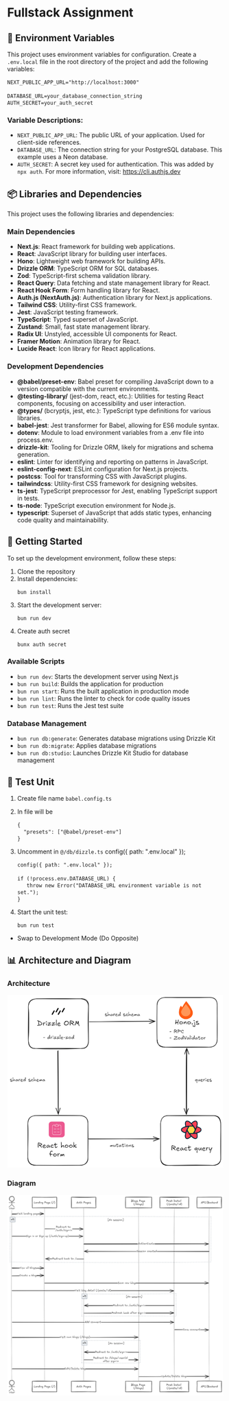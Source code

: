 # Fullstack Assignment

## 📄 Environment Variables

This project uses environment variables for configuration. Create a `.env.local` file in the root directory of the project and add the following variables:

```
NEXT_PUBLIC_APP_URL="http://localhost:3000"

DATABASE_URL=your_database_connection_string
AUTH_SECRET=your_auth_secret
```

### Variable Descriptions:

- `NEXT_PUBLIC_APP_URL`: The public URL of your application. Used for client-side references.
- `DATABASE_URL`: The connection string for your PostgreSQL database. This example uses a Neon database.
- `AUTH_SECRET`: A secret key used for authentication. This was added by `npx auth`. For more information, visit: https://cli.authjs.dev

## 📦 Libraries and Dependencies

This project uses the following libraries and dependencies:

### Main Dependencies

* **Next.js**: React framework for building web applications.
* **React**: JavaScript library for building user interfaces.
* **Hono**: Lightweight web framework for building APIs.
* **Drizzle ORM**: TypeScript ORM for SQL databases.
* **Zod**: TypeScript-first schema validation library.
* **React Query**: Data fetching and state management library for React.
* **React Hook Form**: Form handling library for React.
* **Auth.js (NextAuth.js)**: Authentication library for Next.js applications.
* **Tailwind CSS**: Utility-first CSS framework.
* **Jest**: JavaScript testing framework.
* **TypeScript**: Typed superset of JavaScript.
* **Zustand**: Small, fast state management library.
* **Radix UI**: Unstyled, accessible UI components for React.
* **Framer Motion**: Animation library for React.
* **Lucide React**: Icon library for React applications.

### Development Dependencies

* **@babel/preset-env**: Babel preset for compiling JavaScript down to a version compatible with the current environments.
* **@testing-library/** (jest-dom, react, etc.): Utilities for testing React components, focusing on accessibility and user interaction.
* **@types/** (bcryptjs, jest, etc.): TypeScript type definitions for various libraries.
* **babel-jest**: Jest transformer for Babel, allowing for ES6 module syntax.
* **dotenv**: Module to load environment variables from a .env file into process.env.
* **drizzle-kit**: Tooling for Drizzle ORM, likely for migrations and schema generation.
* **eslint**: Linter for identifying and reporting on patterns in JavaScript.
* **eslint-config-next**: ESLint configuration for Next.js projects.
* **postcss**: Tool for transforming CSS with JavaScript plugins.
* **tailwindcss**: Utility-first CSS framework for designing websites.
* **ts-jest**: TypeScript preprocessor for Jest, enabling TypeScript support in tests.
* **ts-node**: TypeScript execution environment for Node.js.
* **typescript**: Superset of JavaScript that adds static types, enhancing code quality and maintainability.

## 🚀 Getting Started

To set up the development environment, follow these steps:

1. Clone the repository
2. Install dependencies:
   ```
   bun install 
   ```
3. Start the development server:
   ```
   bun run dev
   ```
4. Create auth secret
   ```
   bunx auth secret
   ```
   
### Available Scripts

- `bun run dev`: Starts the development server using Next.js
- `bun run build`: Builds the application for production
- `bun run start`: Runs the built application in production mode
- `bun run lint`: Runs the linter to check for code quality issues
- `bun run test`: Runs the Jest test suite

### Database Management

- `bun run db:generate`: Generates database migrations using Drizzle Kit
- `bun run db:migrate`: Applies database migrations
- `bun run db:studio`: Launches Drizzle Kit Studio for database management

## 🧪 Test Unit

1. Create file name ```babel.config.ts```
2. In file will be
   ```
   {
     "presets": ["@babel/preset-env"]
   }
   ```
3. Uncomment in ``` @/db/dizzle.ts ```
   config({ path: ".env.local" });

   ```
   config({ path: ".env.local" });
   
   if (!process.env.DATABASE_URL) {
      throw new Error("DATABASE_URL environment variable is not set.");
   }
   ```
4. Start the unit test:
   ```
   bun run test
   ```
   
* Swap to Development Mode (Do Opposite)
  
## 📊 Architecture and Diagram

### Architecture
![Architecture](/public/architecture.png)

### Diagram
![Diagram](/public/diagram.png)


